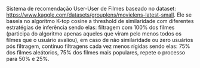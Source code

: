 Sistema de recomendação User-User de Filmes baseado no dataset: https://www.kaggle.com/datasets/grouplens/movielens-latest-small.
Ele se baseia no algoritmo K-top cosine a threshold de similaridade
com diferentes estratégias de inferência sendo elas: filtragem com 100% dos filmes (participa do algoritmo apenas aqueles que viram pelo menos todos os filmes que o usuário avaliou), em caso de não similaridade ou zero usuários pós filtragem, continuo filtragens cada vez menos rígidas sendo elas:
75% dos filmes aleátorios,
75% dos filmes mais populares,
repete o processo para 50% e 25%.

